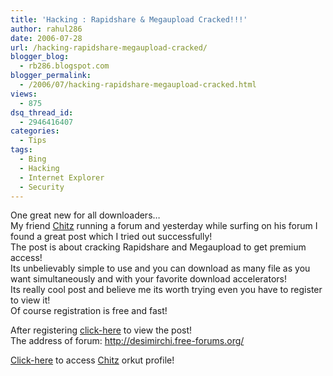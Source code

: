 ```yaml
---
title: 'Hacking : Rapidshare & Megaupload Cracked!!!'
author: rahul286
date: 2006-07-28
url: /hacking-rapidshare-megaupload-cracked/
blogger_blog:
  - rb286.blogspot.com
blogger_permalink:
  - /2006/07/hacking-rapidshare-megaupload-cracked.html
views:
  - 875
dsq_thread_id:
  - 2946416407
categories:
  - Tips
tags:
  - Bing
  - Hacking
  - Internet Explorer
  - Security
---
```

One great new for all downloaders&#8230;  
My friend <a href="http://www.orkut.com/Profile.aspx?uid=2222264492484795623" onclick="_gaq.push(['_trackEvent', 'outbound-article', 'http://www.orkut.com/Profile.aspx?uid=2222264492484795623', 'Chitz']);" target="_blank">Chitz</a> running a forum and yesterday while surfing on his forum I found a great post which I tried out successfully!  
The post is about cracking Rapidshare and Megaupload to get premium access!  
Its unbelievably simple to use and you can download as many file as you want simultaneously and with your favorite download accelerators!  
Its really cool post and believe me its worth trying even you have to register to view it!  
Of course registration is free and fast!

After registering <a href="http://desimirchi.free-forums.org/desimirchi-about742.html" onclick="_gaq.push(['_trackEvent', 'outbound-article', 'http://desimirchi.free-forums.org/desimirchi-about742.html', 'click-here']);" target="_blank">click-here</a> to view the post!  
The address of forum: <a href="http://free-forums.org/signup.php?board_name=desimirchi" onclick="_gaq.push(['_trackEvent', 'outbound-article', 'http://free-forums.org/signup.php?board_name=desimirchi', 'http://desimirchi.free-forums.org/']);" >http://desimirchi.free-forums.org/</a>

<a href="http://www.orkut.com/Profile.aspx?uid=2222264492484795623" onclick="_gaq.push(['_trackEvent', 'outbound-article', 'http://www.orkut.com/Profile.aspx?uid=2222264492484795623', 'Click-here']);" target="_blank">Click-here</a> to access <a href="http://www.orkut.com/Profile.aspx?uid=2222264492484795623" onclick="_gaq.push(['_trackEvent', 'outbound-article', 'http://www.orkut.com/Profile.aspx?uid=2222264492484795623', 'Chitz']);" target="_blank">Chitz</a> orkut profile!
